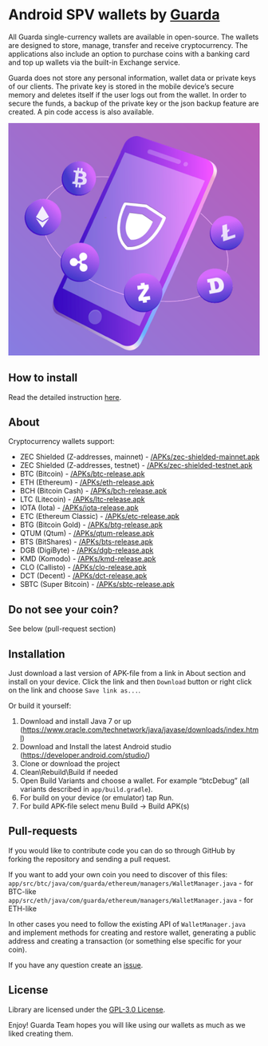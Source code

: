 # Android SPV wallets by [Guarda](https://guarda.co)
All Guarda single-currency wallets are available in open-source. 
The wallets are designed to store, manage, transfer and receive cryptocurrency. The applications also include an option to purchase coins with a banking card and top up wallets via the built-in Exchange service.

Guarda does not store any personal information, wallet data or private keys of our clients. The private key is stored in the mobile device’s secure memory and deletes itself if the user logs out from the wallet. In order to secure the funds, a backup of the private key or the json backup feature are created. A pin code access is also available.

![Guarda Android SPV wallets](guarda_mobile_apps.png?raw=true "Guarda Android SPV wallets")

## How to install
Read the detailed instruction [here](https://guarda.freshdesk.com/support/solutions/articles/36000095874-how-to-install-a-guarda-open-source-android-wallet).
## About
Cryptocurrency wallets support:
- ZEC Shielded (Z-addresses, mainnet) - [/APKs/zec-shielded-mainnet.apk](https://github.com/guardaco/guarda-android-wallets/blob/master/APKs/zec-shielded-mainnet.apk)
- ZEC Shielded (Z-addresses, testnet) - [/APKs/zec-shielded-testnet.apk](https://github.com/guardaco/guarda-android-wallets/blob/master/APKs/zec-shielded-testnet.apk)
- BTC (Bitcoin) - [/APKs/btc-release.apk](https://github.com/guardaco/guarda-android-wallets/blob/master/APKs/btc-release.apk)
- ETH (Ethereum) - [/APKs/eth-release.apk](https://github.com/guardaco/guarda-android-wallets/blob/master/APKs/eth-release.apk)
- BCH (Bitcoin Cash) - [/APKs/bch-release.apk](https://github.com/guardaco/guarda-android-wallets/blob/master/APKs/bch-release.apk)
- LTC (Litecoin) - [/APKs/ltc-release.apk](https://github.com/guardaco/guarda-android-wallets/blob/master/APKs/ltc-release.apk)
- IOTA (Iota) - [/APKs/iota-release.apk](https://github.com/guardaco/guarda-android-wallets/blob/master/APKs/iota-release.apk)
- ETC (Ethereum Classic) - [/APKs/etc-release.apk](https://github.com/guardaco/guarda-android-wallets/blob/master/APKs/etc-release.apk)
- BTG (Bitcoin Gold) - [/APKs/btg-release.apk](https://github.com/guardaco/guarda-android-wallets/blob/master/APKs/btg-release.apk)
- QTUM (Qtum) - [/APKs/qtum-release.apk](https://github.com/guardaco/guarda-android-wallets/blob/master/APKs/qtum-release.apk)
- BTS (BitShares) - [/APKs/bts-release.apk](https://github.com/guardaco/guarda-android-wallets/blob/master/APKs/bts-release.apk)
- DGB (DigiByte) - [/APKs/dgb-release.apk](https://github.com/guardaco/guarda-android-wallets/blob/master/APKs/dgb-release.apk)
- KMD (Komodo) - [/APKs/kmd-release.apk](https://github.com/guardaco/guarda-android-wallets/blob/master/APKs/kmd-release.apk)
- CLO (Callisto) - [/APKs/clo-release.apk](https://github.com/guardaco/guarda-android-wallets/blob/master/APKs/clo-release.apk)
- DCT (Decent) - [/APKs/dct-release.apk](https://github.com/guardaco/guarda-android-wallets/blob/master/APKs/dct-release.apk)
- SBTC (Super Bitcoin) - [/APKs/sbtc-release.apk](https://github.com/guardaco/guarda-android-wallets/blob/master/APKs/sbtc-release.apk)

## Do not see your coin?
See below (pull-request section)

## Installation
Just download a last version of APK-file from a link in About section and install on your device.
Click the link and then ```Download``` button or right click on the link and choose ```Save link as...```.

Or build it yourself:
1. Download and install Java 7 or up (https://www.oracle.com/technetwork/java/javase/downloads/index.html)
2. Download and Install the latest Android studio (https://developer.android.com/studio/)
3. Clone or download the project
4. Clean\Rebuild\Build if needed
5. Open Build Variants and choose a wallet. For example “btcDebug” (all variants described in ```app/build.gradle```).
6. For build on your device (or emulator) tap Run.
7. For build APK-file select menu Build -> Build APK(s)

## Pull-requests
If you would like to contribute code you can do so through GitHub by forking the repository and sending a pull request.

If you want to add your own coin you need to discover of this files:
```app/src/btc/java/com/guarda/ethereum/managers/WalletManager.java``` - for BTC-like
```app/src/eth/java/com/guarda/ethereum/managers/WalletManager.java``` - for ETH-like

In other cases you need to follow the existing API of ```WalletManager.java``` and implement methods for creating and restore wallet, generating a public address and creating a transaction (or something else specific for your coin).

If you have any question create an [issue](https://github.com/guardaco/guarda-android-wallets/issues/new).

## License
Library are licensed under the [GPL-3.0 License](https://github.com/guardaco/guarda-android-wallets/blob/master/LICENSE).

Enjoy! Guarda Team hopes you will like using our wallets as much as we liked creating them.
